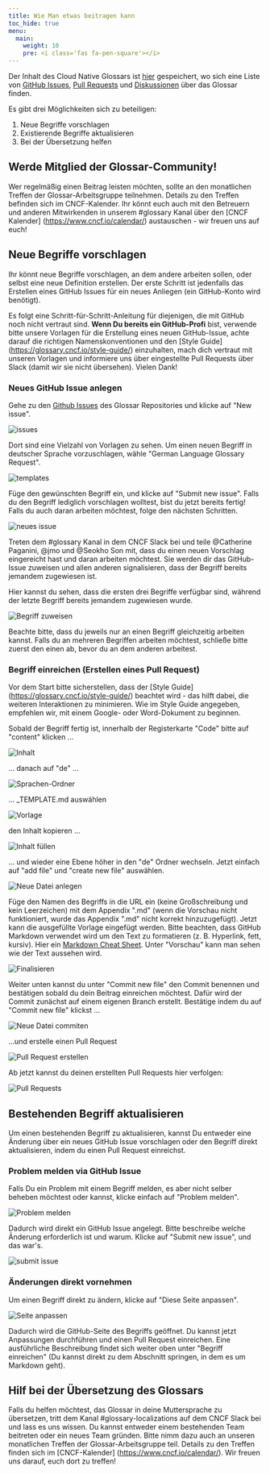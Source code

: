 ```yaml
---
title: Wie Man etwas beitragen kann
toc_hide: true
menu:
  main:
    weight: 10
    pre: <i class='fas fa-pen-square'></i>
---
```


Der Inhalt des Cloud Native Glossars ist [hier](https://github.com/cncf/glossary) gespeichert, wo sich eine Liste von [GitHub Issues](https://github.com/cncf/glossary/issues), [Pull Requests](https://github.com/cncf/glossary/pulls) und [Diskussionen](https://github.com/cncf/glossary/discussions) über das Glossar finden.

Es gibt drei Möglichkeiten sich zu beteiligen:

1) Neue Begriffe vorschlagen
2) Existierende Begriffe aktualisieren 
3) Bei der Übersetzung helfen

## Werde Mitglied der Glossar-Community!
Wer regelmäßig einen Beitrag leisten möchten, sollte an den monatlichen Treffen der Glossar-Arbeitsgruppe teilnehmen. Details zu den Treffen befinden sich im CNCF-Kalender. Ihr könnt euch auch mit den Betreuern und anderen Mitwirkenden in unserem #glossary Kanal über den [CNCF Kalender] (https://www.cncf.io/calendar/) austauschen - wir freuen uns auf euch! 

## Neue Begriffe vorschlagen
Ihr könnt neue Begriffe vorschlagen, an dem andere arbeiten sollen, oder selbst eine neue Definition erstellen. Der erste Schritt ist jedenfalls das Erstellen eines GitHub Issues für ein neues Anliegen (ein GitHub-Konto wird benötigt).

Es folgt eine Schritt-für-Schritt-Anleitung für diejenigen, die mit GitHub noch nicht vertraut sind. **Wenn Du bereits ein GitHub-Profi** bist, verwende bitte unsere Vorlagen für die Erstellung eines neuen GitHub-Issue, achte darauf die richtigen Namenskonventionen und den [Style Guide] (https://glossary.cncf.io/style-guide/) einzuhalten, mach dich vertraut mit unseren Vorlagen und informiere uns über eingestellte Pull Requests über Slack (damit wir sie nicht übersehen). Vielen Dank! 

### Neues GitHub Issue anlegen
Gehe zu den [Github Issues](https://github.com/cncf/glossary/issues) des Glossar Repositories und klicke auf "New issue".

![issues](/images/how-to/howto-01.png)

Dort sind eine Vielzahl von Vorlagen zu sehen. Um einen neuen Begriff in deutscher Sprache vorzuschlagen, wähle "German Language Glossary Request".

![templates](/images/how-to/howto-02.png)

Füge den gewünschten Begriff ein, und klicke auf "Submit new issue". Falls du den Begriff lediglich vorschlagen wolltest, bist du jetzt bereits fertig! Falls du auch daran arbeiten möchtest, folge den nächsten Schritten. 

![neues issue](/images/how-to/howto-03.png)

Treten dem #glossary Kanal in dem CNCF Slack bei und teile  @Catherine Paganini, @jmo und @Seokho Son mit, dass du einen neuen Vorschlag eingereicht hast und daran arbeiten möchtest. Sie werden dir das GitHub-Issue zuweisen und allen anderen signalisieren, dass der Begriff bereits jemandem zugewiesen ist.

Hier kannst du sehen, dass die ersten drei Begriffe verfügbar sind, während der letzte Begriff bereits jemandem zugewiesen wurde.

![Begriff zuweisen](/images/how-to/howto-04.png)

Beachte bitte, dass du jeweils nur an einen Begriff gleichzeitig arbeiten kannst. Falls du an mehreren Begriffen arbeiten möchtest, schließe bitte zuerst den einen ab, bevor du an dem anderen arbeitest. 

### Begriff einreichen (Erstellen eines Pull Request)

Vor dem Start bitte sicherstellen, dass der [Style Guide] (https://glossary.cncf.io/style-guide/) beachtet wird - das hilft dabei, die weiteren Interaktionen zu minimieren. Wie im Style Guide angegeben, empfehlen wir, mit einem Google- oder Word-Dokument zu beginnen. 

Sobald der Begriff fertig ist, innerhalb der Registerkarte "Code" bitte auf "content" klicken ...

![Inhalt](/images/how-to/howto-05.png)

... danach auf "de" ... 

![Sprachen-Ordner](/images/how-to/howto-06.png)

... _TEMPLATE.md auswählen

![Vorlage](/images/how-to/howto-07.png)

den Inhalt kopieren ... 

![Inhalt füllen](/images/how-to/howto-08.png)

... und wieder eine Ebene höher in den "de" Ordner wechseln. Jetzt einfach auf "add file" und "create new file" auswählen.

![Neue Datei anlegen](/images/how-to/howto-09.png)

Füge den Namen des Begriffs in die URL ein (keine Großschreibung und kein Leerzeichen) mit dem Appendix ".md" (wenn die Vorschau nicht funktioniert, wurde das Appendix ".md" nicht korrekt hinzuzugefügt). Jetzt kann die ausgefüllte Vorlage eingefügt werden. Bitte beachten, dass GitHub Markdown verwendet wird um den Text zu formatieren (z. B. Hyperlink, fett, kursiv). Hier ein [Markdown Cheat Sheet](https://www.markdownguide.org/cheat-sheet/). Unter "Vorschau" kann man sehen wie der Text aussehen wird.

![Finalisieren](/images/how-to/howto-10.png)

Weiter unten kannst du unter "Commit new file" den Commit benennen und bestätigen sobald du dein Beitrag einreichen möchtest. Dafür wird der Commit zunächst auf einem eigenen Branch erstellt. Bestätige indem du auf "Commit new file" klickst ... 

![Neue Datei commiten](/images/how-to/howto-11.png)

...und erstelle einen Pull Request

![Pull Request erstellen](/images/how-to/howto-12.png)

Ab jetzt kannst du deinen erstellten Pull Requests hier verfolgen: 

![Pull Requests](/images/how-to/howto-13.png)

## Bestehenden Begriff aktualisieren

Um einen bestehenden Begriff zu aktualisieren, kannst Du entweder eine Änderung über ein neues GitHub Issue vorschlagen oder den Begriff direkt aktualisieren, indem du einen Pull Request einreichst.

### Problem melden via GitHub Issue

Falls Du ein Problem mit einem Begriff melden, es aber nicht selber beheben möchtest oder kannst, klicke einfach auf "Problem melden".

![Problem melden](/images/how-to/howto-14.png)

Dadurch wird direkt ein GitHub Issue angelegt. Bitte beschreibe welche Änderung erforderlich ist und warum. Klicke auf "Submit new issue", und das war's. 

![submit issue](/images/how-to/howto-15.png)

### Änderungen direkt vornehmen

Um einen Begriff direkt zu ändern, klicke auf "Diese Seite anpassen". 

![Seite anpassen](/images/how-to/howto-16.png)

Dadurch wird die GitHub-Seite des Begriffs geöffnet. Du kannst jetzt Anpassungen durchführen und einen Pull Request einreichen. Eine ausführliche Beschreibung findet sich weiter oben unter "Begriff einreichen" (Du kannst direkt zu dem Abschnitt springen, in dem es um Markdown geht).

## Hilf bei der Übersetzung des Glossars
Falls du helfen möchtest, das Glossar in deine Muttersprache zu übersetzen, tritt dem Kanal #glossary-localizations auf dem CNCF Slack bei und lass es uns wissen. Du kannst entweder einem bestehenden Team beitreten oder ein neues Team gründen. Bitte nimm dazu auch an unseren monatlichen Treffen der Glossar-Arbeitsgruppe teil. Details zu den Treffen finden sich im [CNCF-Kalender] (https://www.cncf.io/calendar/). Wir freuen uns darauf, euch dort zu treffen!
